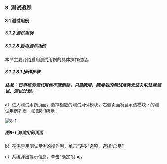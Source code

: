 ### 3. 测试追踪

#### 3.1 测试用例

##### 3.1.2 测试用例

##### 3.1.2.8 启用测试用例

本节主要介绍启用测试用例的具体操作过程。

##### 3.1.2.8.1 操作步骤

##### 注意：已审核的测试用例不能删除，只能禁用，禁用后的测试用例无法关联性能测试、测试计划。

a）进入测试用例页面，选择相应的测试用例模块，右侧页面将展示该模块下的测试用例列表，如图8-1所示：

![8-1](https://www.feisuanyz.com/fstest/cszz/13.png)

##### 图8-1 测试用例页面

b）在需禁用测试用例的操作列，单击“更多”选项，选择“启用”。

c）系统弹出提示信息，单击“确定”即可。
